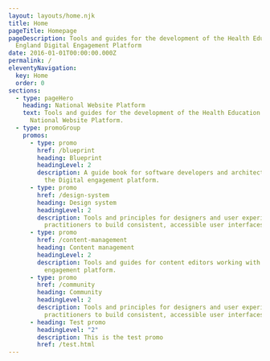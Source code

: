 ```yaml
---
layout: layouts/home.njk
title: Home
pageTitle: Homepage
pageDescription: Tools and guides for the development of the Health Education
  England Digital Engagement Platform
date: 2016-01-01T00:00:00.000Z
permalink: /
eleventyNavigation:
  key: Home
  order: 0
sections:
  - type: pageHero
    heading: National Website Platform
    text: Tools and guides for the development of the Health Education England
      National Website Platform.
  - type: promoGroup
    promos:
      - type: promo
        href: /blueprint
        heading: Blueprint
        headingLevel: 2
        description: A guide book for software developers and architects working with
          the Digital engagement platform.
      - type: promo
        href: /design-system
        heading: Design system
        headingLevel: 2
        description: Tools and principles for designers and user experience
          practitioners to build consistent, accessible user interfaces.
      - type: promo
        href: /content-management
        heading: Content management
        headingLevel: 2
        description: Tools and guides for content editors working with the digital
          engagement platform.
      - type: promo
        href: /community
        heading: Community
        headingLevel: 2
        description: Tools and principles for designers and user experience
          practitioners to build consistent, accessible user interfaces.
      - heading: Test promo
        headingLevel: "2"
        description: This is the test promo
        href: /test.html
---
```

